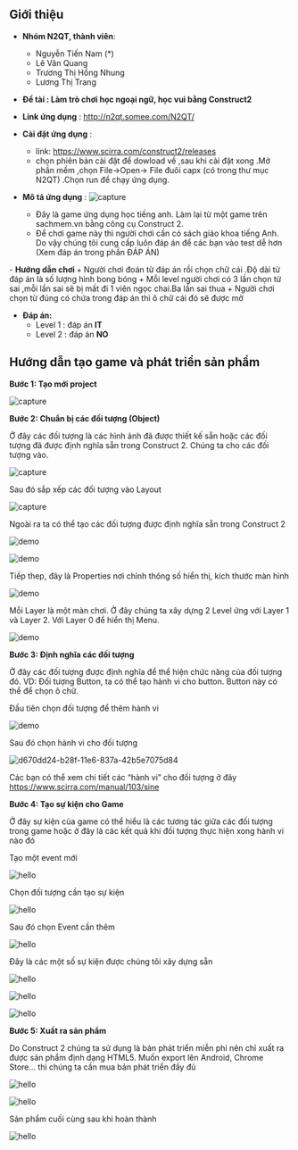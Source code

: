 <h2> Giới thiệu </h2>

- <b>Nhóm N2QT, thành viên</b>:
	+ Nguyễn Tiến Nam (*)
	+ Lê Văn Quang
	+ Trương Thị Hồng Nhung
	+ Lương Thị Trang

- <b>Đề tài : Làm trò chơi học ngoại ngữ, học vui bằng Construct2</b>

- <b>Link ứng dụng</b> : http://n2qt.somee.com/N2QT/
- <b>Cài đặt ứng dụng</b> :
	+ link: https://www.scirra.com/construct2/releases
	+ chọn phiên bản cài đặt để dowload về ,sau khi cài đặt xong .Mở phần mềm ,chọn File->Open-> File đuôi capx (có trong thư mục N2QT) .Chọn run để chạy ứng dụng.
- <b>Mô tả ứng dụng</b> :
![capture](https://cloud.githubusercontent.com/assets/16796548/20435438/af2fb3b2-adde-11e6-8256-bd6e3f91d968.JPG)
	+ Đây là game ứng dụng học tiếng anh. Làm lại từ một game trên sachmem.vn bằng công cụ Construct 2.
	+ Để chơi game này thì người chơi cần có sách giáo khoa tiếng Anh. Do vậy chúng tôi cung cấp luôn đáp án để các bạn vào test dễ hơn (Xem đáp án trong phần ĐÁP ÁN)   
	
</hr>
- <b> Hướng dẫn chơi </b>
	+ Người chơi đoán từ đáp án rồi chọn chữ cái .Độ dài từ đáp án là số lượng hình bong bóng
	+ Mỗi level người chơi có 3 lần chọn từ sai ,mỗi lần sai sẽ bị mất đi 1 viên ngọc chai.Ba lần sai thua
	+ Người chơi chọn từ đúng có chứa trong đáp án thì ô chữ cái đó sẽ được mở

- <b>Đáp án:</b>
	+ Level 1 : đáp án <b>IT</b>
	+ Level 2 : đáp án <b>NO</b>

<h2> Hướng dẫn tạo game và phát triển sản phẩm </h2>


<b> Bước 1: Tạo mới project </b>

![capture](https://cloud.githubusercontent.com/assets/16796548/20601143/a0bad51e-b289-11e6-9d8d-247f4a7318cd.JPG)

<b> Bước 2: Chuẩn bị các đối tượng (Object) </b>

Ở đây các đối tượng là các hình ảnh đã được thiết kế sẵn hoặc các đối tượng đã được định nghĩa sẵn trong Construct 2.
Chúng ta cho các đối tượng vào.

![capture](https://cloud.githubusercontent.com/assets/16796548/20601209/00c2bfd0-b28a-11e6-91b1-50e631fcdda1.JPG)

Sau đó sắp xếp các đối tượng vào Layout

![capture](https://cloud.githubusercontent.com/assets/16796548/20601229/20a10870-b28a-11e6-9a9b-bd2f347d517a.JPG)

Ngoài ra ta có thể tạo các đối tượng được định nghĩa sẵn trong Construct 2

![demo](https://cloud.githubusercontent.com/assets/16796548/20602058/3cf0d9f2-b28e-11e6-9426-c14acd6aa8da.jpg)

![demo](https://cloud.githubusercontent.com/assets/16796548/20602142/7fe2a466-b28e-11e6-82e1-e8c4230dd27a.jpg)

Tiếp thep, đây là Properties nơi chỉnh thông số hiển thị, kích thước màn hình

![demo](https://cloud.githubusercontent.com/assets/16796548/20602168/a09529b8-b28e-11e6-833e-5e7106ebaf7e.jpg)

Mỗi Layer là một màn chơi. Ở đây chúng ta xây dựng 2 Level ứng với Layer 1 và Layer 2. Với Layer 0 để hiển thị Menu.

![demo](https://cloud.githubusercontent.com/assets/16796548/20602215/d7e8e378-b28e-11e6-84cb-bd2b5d16635a.jpg)

<b> Bước 3: Định nghĩa các đối tượng </b>

Ở đây các đối tượng được định nghĩa để thể hiện chức năng của đối tượng đó. 
VD: Đối tượng Button, ta có thể tạo hành vi cho button. Button này có thể để chọn ô chữ.

Đầu tiên chọn đối tượng để thêm hành vi

![demo](https://cloud.githubusercontent.com/assets/16796548/20602335/67758f6e-b28f-11e6-8236-8622dca6b4bb.jpg)

Sau đó chọn hành vi cho đối tượng

![d670dd24-b28f-11e6-837a-42b5e7075d84](https://cloud.githubusercontent.com/assets/16796548/20602513/254e2a00-b290-11e6-9561-0e377201f93d.jpg)

Các bạn có thể xem chi tiết các “hành vi” cho đối tượng ở đây https://www.scirra.com/manual/103/sine

<b> Bước 4: Tạo sự kiện cho Game </b>

Ở đây sự kiện của game có thể hiểu là các tương tác giữa các đối tượng trong game hoặc ở đây là các kết quả khi đối tượng thực hiện xong hành vi nào đó

Tạo một event mới

![hello](https://cloud.githubusercontent.com/assets/16796548/20602605/abe7bfcc-b290-11e6-854f-8d45d45d39e3.jpg)

Chọn đối tượng cần tạo sự kiện

![hello](https://cloud.githubusercontent.com/assets/16796548/20602647/d4899f04-b290-11e6-95a8-54c35ea155c2.jpg)

Sau đó chọn Event cần thêm

![hello](https://cloud.githubusercontent.com/assets/16796548/20602694/f5dd605a-b290-11e6-93bd-5607f9e39a55.jpg)

Đây là các một số sự kiện được chúng tôi xây dựng sẵn

![hello](https://cloud.githubusercontent.com/assets/16796548/20602761/4255be82-b291-11e6-8f49-1ce80b1bcfa3.jpg)

![hello](https://cloud.githubusercontent.com/assets/16796548/20602779/5611222c-b291-11e6-8c44-f547ad004afc.jpg)

![hello](https://cloud.githubusercontent.com/assets/16796548/20602806/711c1fb8-b291-11e6-931d-22bfdce1e2cb.jpg)

<b> Bước 5: Xuất ra sản phẩm </b>

Do Construct 2 chúng ta sử dụng là bản phát triển miễn phí nên chỉ xuất ra được sản phẩm định dạng HTML5. Muốn export lên Android, Chrome Store... thì chúng ta cần mua bản phát triển đầy đủ

![hello](https://cloud.githubusercontent.com/assets/16796548/20602833/8db3167c-b291-11e6-87aa-0106355c6373.jpg)

![hello](https://cloud.githubusercontent.com/assets/16796548/20602933/df52f998-b291-11e6-937b-e80efc62ef25.jpg)

Sản phẩm cuối cùng sau khi hoàn thành

![hello](https://cloud.githubusercontent.com/assets/16796548/20602957/f73d6570-b291-11e6-8c8a-dd3cad1384c6.jpg)




